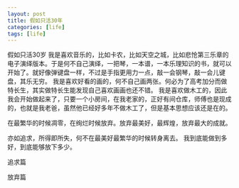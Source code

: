 ```yaml
---
layout: post
title: 假如只活30年
categories: [life]
tags: [life] 
---
```



假如只活30岁
我是喜欢音乐的，比如卡农，比如天空之城，比如悲怆第三乐章的电子演绎版本。于是何不自己演绎，一把琴，一本谱，一本乐理知识的书，就可以开始了。就好像弹键盘一样，不过是手指更用力一点，敲一会钢琴，敲一会儿键盘，其乐无穷。
我是喜欢好看的画的，何不自己画两张。何必为了高考加分而做特长生，其实做特长生能发现自己喜欢画画也还不错。
我是喜欢做木工的，因此我会开始做起来了，只要一个小房间，在我老家的，正好有间仓库，师傅也是现成的，也就是我老爸，虽然他已经好多年不做木工了，但是基本思想应该还是在的。


在最繁华的时候凋零，在绚烂时候放弃。放弃最美好，最辉煌，放弃最大的成就。

亦如追求，所得即所失，何不在最美好最繁华的时候转身离去。
我到底能做到多好，到底能够放下多少。


追求篇

放弃篇
